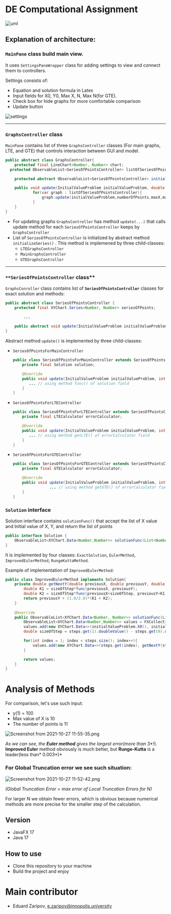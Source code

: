 # DE Computational Assignment


![uml](https://github.com/EdikGoose/Differential-Equation-Project/blob/main/pictures/UML.png)
## Explanation of architecture:

### `MainPane` class build main view.

It uses `SettingsPaneWrapper` class for adding settings to view and connect them to controllers.

Settings consists of:

- Equation and solution formula in Latex
- Input fields for X0, Y0, Max X, N, Max N(for GTE).
- Check box for hide graphs for more comfortable comparison
- Update button

![settings](https://github.com/EdikGoose/Differential-Equation-Project/blob/main/pictures/Settings.png)

---

### `GraphsController` class

`MainPane` contains list of three `GraphsController` classes (For main graphs, LTE, and GTE) that controls interaction between GUI and model.

```java
public abstract class GraphsController{
	protected final LineChart<Number, Number> chart;
  protected ObservableList<SeriesOfPointsController> listOfSeriesOfPointsController;

	protected abstract ObservableList<SeriesOfPointsController> initializeSeries();

	public void update(InitialValueProblem initialValueProblem, double maxX, int numberOfPoints, int maxN){
	        for(var graph : listOfSeriesOfPointsController){
	            graph.update(initialValueProblem,numberOfPoints,maxX,maxN);
	        }
	}
}
```

- For updating graphs `GraphsController` has method `update(...)` that calls update method for each `SeriesOfPointsController` keeps by `GraphsController`
- List of `SeriesOfPointsController` is initialized by abstract method `initializeSeries()` . This method is implemened by three child-classes:
    - `LTEGraphsController`
    - `MainGraphsController`
    - `GTEGraphsController`

---

### `**SeriesOfPointsController` class**

`GraphsConroller` class contains list of **`SeriesOfPointsController`** classes for exact solution and methods:

```java
public abstract class SeriesOfPointsController {
    protected final XYChart.Series<Number, Number> seriesOfPoints;

		...
    
    public abstract void update(InitialValueProblem initialValueProblem, int numberOfPoints, double maxX, int maxN);
}
```

Abstract method `update()` is implemented by three child-classes:

- `SeriesOfPointsForMainController`

    ```java
    public class SeriesOfPointsForMainController extends SeriesOfPointsController{
        private final Solution solution;
    
        @Override
        public void update(InitialValueProblem initialValueProblem, int numberOfPoints, double maxX, int maxN) throws IllegalArgumentException {
           ... // using method func() of solution field
        }
    }
    ```

- `SeriesOfPointsForLTEController`

    ```java
    public class SeriesOfPointsForLTEController extends SeriesOfPointsController{
        private final LTECalculator errorCalculator;
    
        @Override
        public void update(InitialValueProblem initialValueProblem, int numberOfPoints, double maxX, int maxN) throws IllegalArgumentException {
           ... // using method getLTE() of errorCalculator field
        }
    }
    ```

- `SeriesOfPointsForGTEController`

    ```java
    public class SeriesOfPointsForGTEController extends SeriesOfPointsController {
        private final GTECalculator errorCalculator;
    
        @Override
        public void update(InitialValueProblem initialValueProblem, int numberOfPoints, double maxX, int maxN){
    				... // using method getGTE() of errorCalculator field
        }
    }
    ```


### `Solution` interface

Solution interface contains `solutionFunc()` that accept the list of X value and Initial value of X, Y, and return the list of points

```java
public interface Solution {
    ObservableList<XYChart.Data<Number,Number>> solutionFunc(List<Number> steps, InitialValueProblem initialValueProblem) throws IllegalArgumentException;
}
```

It is implemented by four classes: `ExactSolution`, `EulerMethod`, `ImprovedEulerMethod`, `RungeKuttaMethod`.

Example of implementation of `ImprovedEulerMethod`:

```java
public class ImprovedEulerMethod implements Solution{
    private double getNextY(double previousX, double previousY, double sizeOfStep){
        double K1 = sizeOfStep*func(previousX, previousY);
        double K2 = sizeOfStep*func(previousX+sizeOfStep, previousY+K1);
        return previousY + (1.0/2.0)*(K1 + K2);
    }
    
    @Override
    public ObservableList<XYChart.Data<Number, Number>> solutionFunc(List<Number> steps, InitialValueProblem initialValueProblem) {
        ObservableList<XYChart.Data<Number,Number>> values = FXCollections.observableArrayList();
        values.add(new XYChart.Data<>(initialValueProblem.X0(), initialValueProblem.Y0()));
        double sizeOfStep = steps.get(1).doubleValue() - steps.get(0).doubleValue();

        for(int index = 1; index < steps.size(); index++){
            values.add(new XYChart.Data<>(steps.get(index), getNextY(steps.get(index-1).doubleValue(), values.get(index-1).getYValue().doubleValue(), sizeOfStep)));
        }

        return values;
    }
}
```

# Analysis of Methods

For comparison, let's use such input:

- y(1) = 100
- Max value of X is 10
- The number of points is 11


![Screenshot from 2021-10-27 11-55-35.png](https://github.com/EdikGoose/Differential-Equation-Project/blob/main/pictures/LTE.png)

*As we can see, the **Euler method** gives the largest error(more than* 3*!). **Improved Euler** method obviously is much better, but **Runge-Kutta** is a leader(less than* 0.003*)*

### For Global Truncation error we see such situation:

![Screenshot from 2021-10-27 11-52-42.png](https://github.com/EdikGoose/Differential-Equation-Project/blob/main/pictures/GTE.png)

*(Global Truncation Error = max error of Local Truncation Errors for N)*

For larger N we obtain fewer errors, which is obvious because numerical methods are more precise for the smaller step of the calculation.

## Version
* JavaFX 17
* Java 17


## How to use
* Clone this repository to your machine
* Build the project and enjoy


# Main contributor
* Eduard Zaripov, e.zaripov@innopolis.university